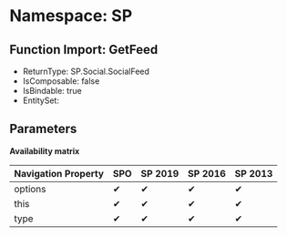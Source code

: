 # Namespace: SP

## Function Import: GetFeed

- ReturnType: SP.Social.SocialFeed
- IsComposable: false
- IsBindable: true
- EntitySet: 

## Parameters

**Availability matrix**

Navigation Property | SPO | SP 2019 | SP 2016 | SP 2013
----------|-----|---------|---------|--------
options | ✔ | ✔ | ✔ | ✔
this | ✔ | ✔ | ✔ | ✔
type | ✔ | ✔ | ✔ | ✔
